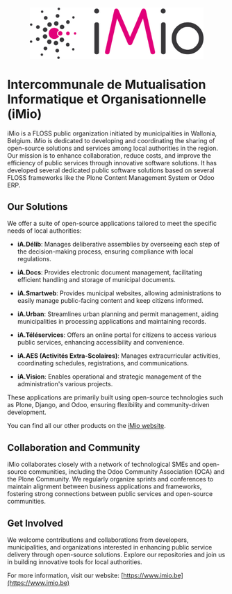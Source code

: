 <p align="center">
  <a href="https://collective.github.io/">
    <img width="400px" src="./IMIO_Logo.png">
  </a>
</p>

# Intercommunale de Mutualisation Informatique et Organisationnelle (iMio)

iMio is a FLOSS public organization initiated by municipalities in Wallonia, Belgium. iMio is dedicated to developing and coordinating the sharing of open-source solutions and services among local authorities in the region. Our mission is to enhance collaboration, reduce costs, and improve the efficiency of public services through innovative software solutions. It has developed several dedicated public software solutions based on several FLOSS frameworks like the Plone Content Management System or Odoo ERP.

## Our Solutions

We offer a suite of open-source applications tailored to meet the specific needs of local authorities:

- **iA.Délib**: Manages deliberative assemblies by overseeing each step of the decision-making process, ensuring compliance with local regulations.

- **iA.Docs**: Provides electronic document management, facilitating efficient handling and storage of municipal documents.

- **iA.Smartweb**: Provides municipal websites, allowing administrations to easily manage public-facing content and keep citizens informed.

- **iA.Urban**: Streamlines urban planning and permit management, aiding municipalities in processing applications and maintaining records.

- **iA.Téléservices**: Offers an online portal for citizens to access various public services, enhancing accessibility and convenience.

- **iA.AES (Activités Extra-Scolaires)**: Manages extracurricular activities, coordinating schedules, registrations, and communications.

- **iA.Vision**: Enables operational and strategic management of the administration's various projects.

These applications are primarily built using open-source technologies such as Plone, Django, and Odoo, ensuring flexibility and community-driven development.

You can find all our other products on the [iMio website](https://www.imio.be/apps-et-services).

## Collaboration and Community

iMio collaborates closely with a network of technological SMEs and open-source communities, including the Odoo Community Association (OCA) and the Plone Community. We regularly organize sprints and conferences to maintain alignment between business applications and frameworks, fostering strong connections between public services and open-source communities.

## Get Involved

We welcome contributions and collaborations from developers, municipalities, and organizations interested in enhancing public service delivery through open-source solutions. Explore our repositories and join us in building innovative tools for local authorities.

For more information, visit our website: [https://www.imio.be](https://www.imio.be)
